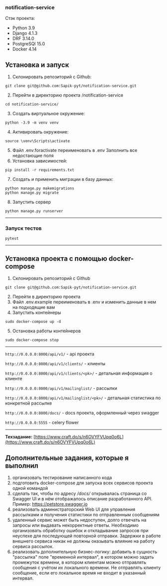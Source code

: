 ### notification-service
Стэк проекта:
- Python 3.9
- Django 4.1.3
- DRF 3.14.0
- PostgreSQl 15.0
- Docker 4.14


## Установка и запуск

1. Склонировать репозиторий с Github:

````
git clone git@github.com:Sapik-pyt/notification-service.git
````
2. Перейти в директорию проекта
/notification-service
````
cd notification-service/
````
3. Создать виртуальное окружение:

````
python -3.9 -m venv venv
````

4. Активировать окружение: 

````
source \venv\Scripts\activate
````
5. Файл .env.foractivate переименовать в .env
Заполнить все недостающие поля
6. Установка зависимостей:

```
pip install -r requirements.txt
```

7. Создать и применить миграции в базу данных:
```
python manage.py makemigrations
python manage.py migrate
```
8. Запустить сервер
```
python manage.py runserver
```
***
### Запуск тестов
``` 
pytest
```
***
## Установка проекта с помощью docker-compose


1. Склонировать репозиторий с Github
```
git clone git@github.com:Sapik-pyt/notification-service.git
```
2. Перейти в директорию проекта
3. Файл .env.example переименовать в .env и изменить данные в нем на подходящие вам 
4. Запустить контейнеры 
``` 
sudo docker-compose up -d
 ```
5. Остановка работы контейнеров 
```
sudo docker-compose stop
```
***
```http://0.0.0.0:8000/api/v1/``` - api проекта

```http://0.0.0.0:8000/api/v1/clients/``` - клиенты

```http://0.0.0.0:8000/api/v1/clients/<pk>/``` - детальная информация о клиенте

```http://0.0.0.0:8000/api/v1/mailinglist/``` - рассылки

```http://0.0.0.0:8000/api/v1/mailinglist/<pk>/``` - детальная статистика по конкретной рассылке

```http://0.0.0.0:8000/docs/``` - docs проекта, оформленный через swagger

```http://0.0.0.0:5555``` - celery flower

***

**Техзадание:** 
[https://www.craft.do/s/n6OVYFVUpq0o6L](https://www.craft.do/s/n6OVYFVUpq0o6L)

## Дополнительные задания, которые я выполнил

<ol>
<li>организовать тестирование написанного кода</li>
<li>подготовить docker-compose для запуска всех сервисов проекта одной командой</li>
<li>сделать так, чтобы по адресу <i> /docs/ </i> открывалась страница со Swagger UI и в нём отображалось описание разработанного API. Пример: <a href="https://petstore.swagger.io" target="_blank">https://petstore.swagger.io</a></li>
<li>реализовать администраторский Web UI для управления рассылками и получения статистики по отправленным сообщениям</li>
<li>удаленный сервис может быть недоступен, долго отвечать на запросы или выдавать некорректные ответы. Необходимо организовать обработку ошибок и откладывание запросов при неуспехе для последующей повторной отправки. Задержки в работе внешнего сервиса никак не должны оказывать влияние на работу сервиса рассылок.</li>
<li>реализовать дополнительную бизнес-логику: добавить в сущность "рассылка" поле "временной интервал", в котором можно задать промежуток времени, в котором клиентам можно отправлять сообщения с учётом их локального времени. Не отправлять клиенту сообщение, если его локальное время не входит в указанный интервал.</li>
</ol>
